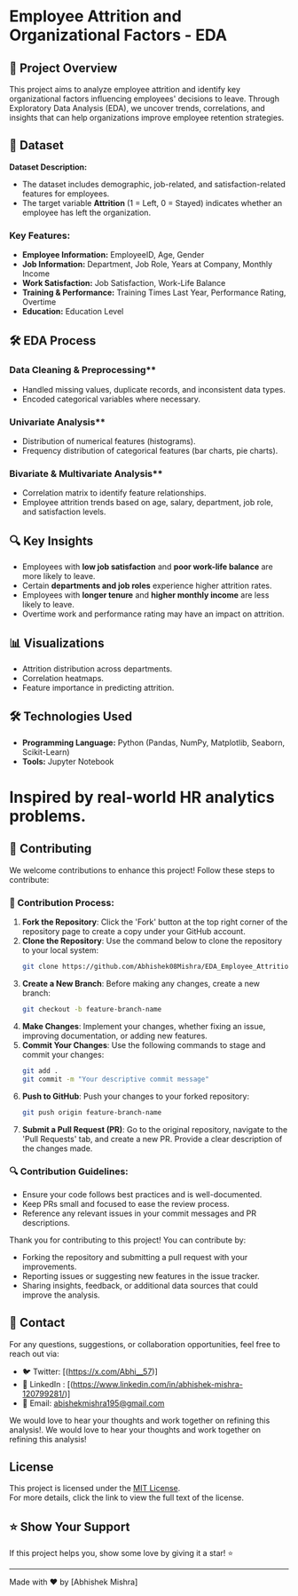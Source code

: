 # Employee Attrition and Organizational Factors - EDA

## 📌 Project Overview
This project aims to analyze employee attrition and identify key organizational factors influencing employees' decisions to leave. Through Exploratory Data Analysis (EDA), we uncover trends, correlations, and insights that can help organizations improve employee retention strategies.

## 📂 Dataset
**Dataset Description:**
- The dataset includes demographic, job-related, and satisfaction-related features for employees.
- The target variable **Attrition** (1 = Left, 0 = Stayed) indicates whether an employee has left the organization.

### **Key Features:**
- **Employee Information:** EmployeeID, Age, Gender
- **Job Information:** Department, Job Role, Years at Company, Monthly Income
- **Work Satisfaction:** Job Satisfaction, Work-Life Balance
- **Training & Performance:** Training Times Last Year, Performance Rating, Overtime
- **Education:** Education Level

## 🛠️ EDA Process
### Data Cleaning & Preprocessing**
- Handled missing values, duplicate records, and inconsistent data types.
- Encoded categorical variables where necessary.

### Univariate Analysis**
- Distribution of numerical features (histograms).
- Frequency distribution of categorical features (bar charts, pie charts).

### Bivariate & Multivariate Analysis**
- Correlation matrix to identify feature relationships.
- Employee attrition trends based on age, salary, department, job role, and satisfaction levels.

## 🔍 Key Insights
- Employees with **low job satisfaction** and **poor work-life balance** are more likely to leave.
- Certain **departments and job roles** experience higher attrition rates.
- Employees with **longer tenure** and **higher monthly income** are less likely to leave.
- Overtime work and performance rating may have an impact on attrition.

## 📊 Visualizations
- Attrition distribution across departments.
- Correlation heatmaps.
- Feature importance in predicting attrition.

## 🛠️ Technologies Used
- **Programming Language:** Python (Pandas, NumPy, Matplotlib, Seaborn, Scikit-Learn)
- **Tools:** Jupyter Notebook


# Inspired by real-world HR analytics problems.

## 🤝 Contributing
We welcome contributions to enhance this project! Follow these steps to contribute:

### 📝 Contribution Process:
1. **Fork the Repository**: Click the 'Fork' button at the top right corner of the repository page to create a copy under your GitHub account.
2. **Clone the Repository**: Use the command below to clone the repository to your local system:
   ```bash
   git clone https://github.com/Abhishek08Mishra/EDA_Employee_Attrition.git
   ```
3. **Create a New Branch**: Before making any changes, create a new branch:
   ```bash
   git checkout -b feature-branch-name
   ```
4. **Make Changes**: Implement your changes, whether fixing an issue, improving documentation, or adding new features.
5. **Commit Your Changes**: Use the following commands to stage and commit your changes:
   ```bash
   git add .
   git commit -m "Your descriptive commit message"
   ```
6. **Push to GitHub**: Push your changes to your forked repository:
   ```bash
   git push origin feature-branch-name
   ```
7. **Submit a Pull Request (PR)**: Go to the original repository, navigate to the 'Pull Requests' tab, and create a new PR. Provide a clear description of the changes made.

### 🔍 Contribution Guidelines:
- Ensure your code follows best practices and is well-documented.
- Keep PRs small and focused to ease the review process.
- Reference any relevant issues in your commit messages and PR descriptions.

Thank you for contributing to this project! You can contribute by:
- Forking the repository and submitting a pull request with your improvements.
- Reporting issues or suggesting new features in the issue tracker.
- Sharing insights, feedback, or additional data sources that could improve the analysis.

## 📧 Contact
For any questions, suggestions, or collaboration opportunities, feel free to reach out via:
- 🐦 Twitter: [(https://x.com/Abhi__57)]
- 💼 LinkedIn : [(https://www.linkedin.com/in/abhishek-mishra-120799281/)]
- 📧 Email: abishekmishra195@gmail.com

We would love to hear your thoughts and work together on refining this analysis!. We would love to hear your thoughts and work together on refining this analysis!

## License

This project is licensed under the [MIT License](./LICENSE).  
For more details, click the link to view the full text of the license.


## ⭐ Show Your Support

If this project helps you, show some love by giving it a star! ⭐

---
Made with ❤️ by [Abhishek Mishra]
